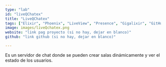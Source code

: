 ```yaml
---
type: "lab"
id: "liveQChatex"
title: "LiveQChatex"
tags: ["Elixir", "Phoenix", "LiveView", "Presence", "Gigalixir", "GitHub Actions"]
image: images/liveQchatex.png
website: "link pag proyecto (si no hay, dejar en blanco)"
github: "link github (si no hay, dejar en blanco)"

---
```


Es un servidor de chat donde se pueden crear salas dinámicamente y ver el estado de los usuarios.

